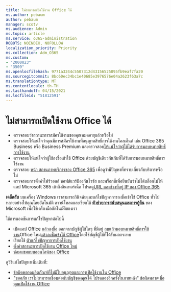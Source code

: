 ```yaml
---
title: ไม่สามารถเปิดใช้งาน Office ได้
ms.author: pebaum
author: pebaum
manager: scotv
ms.audience: Admin
ms.topic: article
ms.service: o365-administration
ROBOTS: NOINDEX, NOFOLLOW
localization_priority: Priority
ms.collection: Adm_O365
ms.custom:
- "2000023"
- "3509"
ms.openlocfilehash: 9771a3244c5507312d43156525095fb9eaf7fa20
ms.sourcegitcommit: 8bc60ec34bc1e40685e3976576e04a2623f63a7c
ms.translationtype: MT
ms.contentlocale: th-TH
ms.lasthandoff: 04/15/2021
ms.locfileid: "51812591"
---
```

# <a name="unable-to-activate-office"></a>ไม่สามารถเปิดใช้งาน Office ได้

- ตรวจสอบว่าสถานะการสมัครใช้งานของคุณหมดอายุแล้วหรือไม่
- ตรวจสอบให้แน่ใจว่าคุณมีการสมัครใช้งานที่อนุญาตสิทธิ์การใช้งานไคลเอ็นต์ เช่น Office 365 Business หรือ Business Premium และตรวจสอบ[ให้แน่ใจว่าผู้ใช้ได้รับการมอบหมายสิทธิ์การใช้งาน](https://docs.microsoft.com/microsoft-365/admin/manage/assign-licenses-to-users?view=o365-worldwide)
- ตรวจสอบให้แน่ใจว่าผู้ใช้ลงชื่อเข้าใช้ Office ด้วยบัญชีเดียวกันกับที่ได้รับการมอบหมายสิทธิ์การใช้งาน
- ตรวจสอบ [หน้า สถานภาพบริการของ Office 365](https://docs.microsoft.com/office365/enterprise/view-service-health) เพื่อดูว่ามีปัญหาที่ทราบเกี่ยวกับบริการหรือไม่
- ตรวจสอบการตั้งค่าไฟร์วอลล์ ซอฟต์แวร์ป้องกันไวรัส และพร็อกซีเพื่อยืนยันว่าไม่ได้บล็อกไม่ให้แอป Microsoft 365 เข้าถึงอินเทอร์เน็ต โปรดดู[URL และช่วงที่อยู่ IP ของ Office 365](https://docs.microsoft.com/office365/enterprise/urls-and-ip-address-ranges "URL และช่วงที่อยู่ IP ของ Office 365")

**เคล็ดลับ** บนเครื่อง Windows เราสามารถวินิจฉัยและแก้ไขปัญหาการลงชื่อเข้าใช้ Office ทั่วไปหลายอย่างให้คุณโดยอัตโนมัติ ดาวน์โหลดและเรียกใช้  **[ตัวช่วยการสนับสนุนและการกู้คืน](https://aka.ms/SaRA-OfficeSignInScenario)** ของ Microsoft เพื่อใช้เครื่องมืออัตโนมัติของเรา

ใช้การแอคชันการแก้ไขปัญหาต่อไปนี้

- เปิดแอป Office [แล้วลงชื่อ](https://support.office.com/article/5a20dc11-47e9-4b6f-945d-478cb6d92071) ออกจากบัญชีผู้ใช้ใดๆ ที่มีอยู่ [ลบ](https://docs.microsoft.com/microsoft-365/admin/manage/remove-licenses-from-users)[แล้วมอบหมายสิทธิ์การใช้งาน](https://docs.microsoft.com/microsoft-365/admin/manage/assign-licenses-to-users)Office ใหม่[แล้วลงชื่อเข้าใช้ Office](https://support.office.com/article/628ea040-f265-49de-b986-be09c3ebf8a9)โดยใช้บัญชีผู้ใช้ที่ได้รับผลกระทบ
- เรียกใช้ [ตัวแก้ไขปัญหาการเปิดใช้งาน](https://aka.ms/SARA-OfficeActivation-Alchemy)
- [ตั้งค่าสถานะการเปิดใช้งาน Office ใหม่](https://docs.microsoft.com/office365/troubleshoot/activation/reset-office-365-proplus-activation-state "ตั้งค่าสถานะการเปิดใช้งาน Office ใหม่")
- [ซ่อมแซมแบบออนไลน์ของ Office](https://support.office.com/Article/7821d4b6-7c1d-4205-aa0e-a6b40c5bb88b?wt.mc_id=Alchemy_ClientDIA)

ดูวิธีแก้ไขปัญหาเพิ่มเติมที่:  

- [ข้อผิดพลาดผลิตภัณฑ์ที่ไม่มีใบอนุญาตและการเปิดใช้งานใน Office](https://support.office.com/Article/0d23d3c0-c19c-4b2f-9845-5344fedc4380?wt.mc_id=Alchemy_ClientDIA)
- ["ขออภัย เราไม่สามารถเชื่อมต่อกับบัญชีของคุณได้ โปรดลองอีกครั้งในภายหลัง" ข้อผิดพลาดเมื่อคุณเปิดใช้งาน Office](https://docs.microsoft.com/office/troubleshoot/activation-installation/issue-when-activate-office-from-office-365)